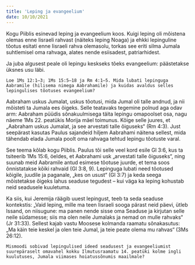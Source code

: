 ```yaml
---
title: 'Leping ja evangeelium'
date: 10/10/2021
---
```


Kogu Piiblis esinevad leping ja evangeelium koos. Kuigi leping oli mõistena olemas enne Iisraeli rahvast (näiteks leping Noaga) ja ehkki lepinguline tõotus esitati enne Iisraeli rahva olemasolu, torkas see eriti silma Jumala suhtlemisel oma rahvaga, alates nende esiisadest, patriarhidest.

Ja juba algusest peale oli lepingu keskseks tõeks evangeelium: päästetakse üksnes usu läbi.

`Loe 1Ms 12:1–3; 1Ms 15:5–18 ja Rm 4:1–5. Mida lubati lepinguga Aabramile (hilisema nimega Aabrahamile) ja kuidas avaldus selles lepingulises tõotuses evangeelium?`

Aabraham uskus Jumalat, uskus tõotusi, mida Jumal oli talle andnud, ja nii mõisteti ta Jumala ees õigeks. Selle teatavaks tegemine polnud aga odav arm: Aabraham püüdis sõnakuulmisega täita lepingu omapoolset osa, nagu näeme 1Ms 22. peatükis Morija mäel toimunus. Kõige selle juures, et „Aabraham uskus Jumalat, ja see arvestati talle õiguseks“ (Rm 4:3). Just seepärast kasutas Paulus sajandeid hiljem Aabrahami näitena sellest, mida tähendab elada Jumala poolt oma rahvaga tehtud lepingu tõotuste varal.

See teema kõlab kogu Piiblis. Paulus tõi selle veel kord esile Gl 3:6, kus ta tsiteerib 1Ms 15:6, öeldes, et Aabrahami usk „arvestati talle õiguseks“, ning suunab meid Aabramile antud esimese tõotuse juurde, et tema soos õnnistatakse kõiki rahvaid (Gl 3:8, 9). Lepinguga lubati need tõotused kõigile, juudile ja paganale, „kes on usust“ (Gl 3:7) ja keda seega mõistetakse õigeks lahus seaduse tegudest – kui väga ka leping kohustab neid seadusele kuuletuma.

Ka siis, kui Jeremija räägib uuest lepingust, teeb ta seda seaduse kontekstis: „Vaid leping, mille ma teen Iisraeli sooga pärast neid päevi, ütleb Issand, on niisugune: ma panen nende sisse oma Seaduse ja kirjutan selle neile südamesse; siis ma olen neile Jumalaks ja nemad on mulle rahvaks“ (Jr 31:33). Sellest kajab vastu Moosese kolmanda raamatu sõnakasutus: „Ma käin teie keskel ja olen
teie Jumal, ja teie peate olema mu rahvas“ (3Ms 26:12).

`Mismoodi sobivad lepingulised ideed seadusest ja evangeeliumist suurepäraselt omavahel kokku Ilmutusraamatu 14. peatüki kolme ingli kuulutuses, Jumala viimases hoiatussõnumis maailmale?`